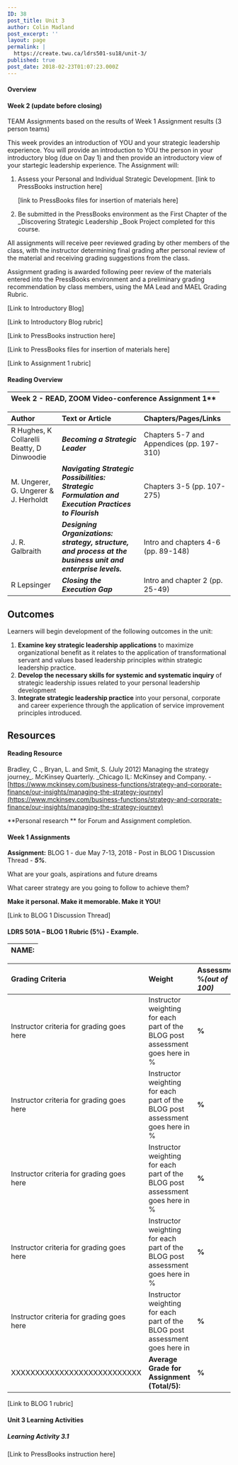 ```yaml
---
ID: 38
post_title: Unit 3
author: Colin Madland
post_excerpt: ''
layout: page
permalink: |
  https://create.twu.ca/ldrs501-su18/unit-3/
published: true
post_date: 2018-02-23T01:07:23.000Z
---
```


#### Overview

#### Week 2 \(update before closing\)

TEAM Assignments based on the results of Week 1 Assignment results \(3 person teams\)

This week provides an introduction of YOU and your strategic leadership experience. You will provide an introduction to YOU the person in your introductory blog \(due on Day 1\) and then provide an introductory view of your startegic leadership experience. The Assignment will:

1. Assess your Personal and Individual Strategic Development. \[link to PressBooks instruction here\]

   \[link to PressBooks files for insertion of materials here\]

2. Be submitted in the PressBooks environment as the First Chapter of the \_Discovering Strategic Leadership \_Book Project completed for this course.

All assignments will receive peer reviewed grading by other members of the class, with the instructor determining final grading after personal review of the material and receiving grading suggestions from the class.

Assignment grading is awarded following peer review of the materials entered into the PressBooks environment and a preliminary grading recommendation by class members, using the MA Lead and MAEL Grading Rubric.

\[Link to Introductory Blog\]

\[Link to Introductory Blog rubric\]

\[Link to PressBooks instruction here\]

\[Link to PressBooks files for insertion of materials here\]

\[Link to Assignment 1 rubric\]

#### Reading Overview

| Week 2 - READ, ZOOM Video-conference   Assignment 1\*\* |
| :--- |


| **Author** | **Text or Article** | **Chapters/Pages/Links** |
| :--- | :--- | :--- |
| R Hughes, K Collarelli Beatty, D Dinwoodie | _**Becoming a Strategic Leader**_ | Chapters 5-7 and Appendices \(pp. 197-310\) |
| M. Ungerer, G. Ungerer & J. Herholdt | _**Navigating Strategic Possibilities: Strategic Formulation and Execution Practices to Flourish**_ | Chapters 3-5 \(pp. 107-275\) |
| J. R. Galbraith | _**Designing Organizations: strategy, structure, and process at the business unit and enterprise levels.**_ | Intro and chapters 4-6 \(pp. 89-148\) |
| R Lepsinger | _**Closing the Execution Gap**_ | Intro and chapter 2 \(pp. 25-49\) |

## Outcomes

Learners will begin development of the following outcomes in the unit:

1. **Examine key strategic leadership applications**
    to maximize organizational benefit as it relates to the application of transformational servant and values based leadership principles within strategic leadership practice.
2. **Develop the necessary skills for systemic and systematic inquiry**
    of strategic leadership issues related to your personal leadership development
3. **Integrate strategic leadership practice**
    into your personal, corporate and career experience through the application of service improvement principles introduced.

## Resources

#### Reading Resource

Bradley, C ., Bryan, L. and Smit, S. \(July 2012\) Managing the strategy journey\_. McKinsey Quarterly. \_Chicago IL: McKinsey and Company. - [https://www.mckinsey.com/business-functions/strategy-and-corporate-finance/our-insights/managing-the-strategy-journey](https://www.mckinsey.com/business-functions/strategy-and-corporate-finance/our-insights/managing-the-strategy-journey)

\*\*Personal research \*\* for Forum and Assignment completion.

#### Week 1 Assignments

**Assignment:** BLOG 1 - due May 7-13, 2018 - Post in BLOG 1 Discussion Thread - _**5%**_.

What are your goals, aspirations and future dreams

What career strategy are you going to follow to achieve them?

**Make it personal. Make it memorable. Make it YOU!**

\[Link to BLOG 1 Discussion Thread\]

#### LDRS 501A – BLOG 1 Rubric \(5%\) - Example.

| NAME: |
| :--- |


| Grading Criteria | Weight | Assessment %_\(out of 100\)_ |
| :--- | :--- | :--- |
| Instructor criteria for grading goes here | Instructor weighting for each part of the BLOG post assessment goes here in % | **%** |
| Instructor criteria for grading goes here | Instructor weighting for each part of the BLOG post assessment goes here in % | **%** |
| Instructor criteria for grading goes here | Instructor weighting for each part of the BLOG post assessment goes here in % | **%** |
| Instructor criteria for grading goes here | Instructor weighting for each part of the BLOG post assessment goes here in % | **%** |
| Instructor criteria for grading goes here | Instructor weighting for each part of the BLOG post assessment goes here in | **%** |
| XXXXXXXXXXXXXXXXXXXXXXXXXXX | **Average Grade for Assignment \(Total/5\):** | **%** |

\[Link to BLOG 1 rubric\]

#### Unit 3 Learning Activities

##### Learning Activity 3.1

\[Link to PressBooks instruction here\]

